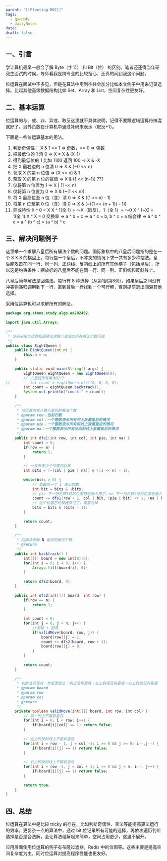 ```yaml
---
parent: "[[Fleeting MOC]]"
tags:
  - 🪴weedy
  - dailyNotes
date: 
draft: false
---
```





## 一、引言

学计算机最早一般会了解 Byte（字节） 和 Bit（位） 的区别。笔者还还得当年研究生面试的时候，导师看我是跨专业的比较担心，还真的问到我这个问题。

位运算在面试中不多见，但是在算法中用到往往会加分比如本文例子中用来记录选择。比起其他高级数据结构比如 Set、Array 和 List，空间复杂性更友好。

## 二、基本运算

位运算的与、或、非、异或、取反这里就不具体说明，记得不要跟逻辑运算符搞混就好了。另外负数在计算机中通过补码来表示（取反+1）。

下面是一些位运算基本的用法。

1. 判断奇偶性： X & 1 == 1 => 奇数，== 0 => 偶数
2. 把最低位的 1 清 0 => X = X & (X-1)
3. 得到最低位的 1 比如 1100 返回 100 => X & -X
4. 把 X 最右边的 n 位清 0 => X & (~0 << n)
5. 获取 X 的第 n 位值 => (X >> n) & 1
6. 获取 X 的第 n 位的幂值 => X & (1 << (n-1)) ???
7. 仅将第 n 位置为 1 => X | (1 << n)
8. 仅将第 n 位置为 0 => X & (~(1 << n))
9. 将 X 最高位至 n 位（含）清 0 => X & ((1 << n) - 1)
10. 将第 n 位至第 0 位（含）清 0 => X & (~((1 << (n + 1)) - 1))
11. 异或特性
	X ^ 0 = X
	X ^ 1(全 1) = ～X（取反），1（全 1）= ～0
	X ^ (~X) = 1(全 1)
	X ^ X = 0
	交换率 => a ^ b = c => a ^ c = b, b ^ c = a
	结合律 => a ^ b ^ c = a ^ (b ^ c) = (a ^ b) ^ c

## 三、解决问题例子

这里举一个求解八皇后所有解法个数的问题。国际象棋中的八皇后问题指的是在一个 8 X 8 的棋盘上，每行摆一个皇后，不冲突的情况下求一共有多少种摆法。皇后能攻击在同一行、同一列、正斜线、反斜线上的所有其他棋子（包括皇后），所以这是约束条件：摆放好的八皇后不能在同一行、同一列、正斜线和反斜线上。

八皇后简单解法是回溯法。每行有 8 种选择（从第1到第8列），如果皇后之间没有冲突则递归调用到下一行，直到最后一行找到一个可行解，否则提前退出回溯其他选择。

采用位运算也可以求解所有的解法。
```java
package org.stone.study.algo.ex202402;  
  
import java.util.Arrays;  
  
/**  
 * 分别采用位运算和回溯法求解八皇后的所有解法个数问题  
 */  
public class EightQueen {    
    public EightQueen(int n) {  
        this.n = n;  
    }  
    
    public static void main(String[] args) {  
        EightQueen eightQueen = new EightQueen(8);  
        // 八皇后所有解为92个  
//         int count = eightQueen.dfs1(0, 0, 0, 0);  
        int count = eightQueen.backtrack();  
        System.out.println("count:" + count);  
    }  
  
    /**  
     * 位运算方式计算八皇后的解法个数  
     * @param row：当前行数  
     * @param col：一个整数表示所有列上放置皇后的情况  
     * @param pie：一个整数表示所有斜线上放置皇后的情况  
     * @param na：一个整数表示所有反向斜线上放置皇后的情况  
     */  
    public int dfs1(int row, int col, int pie, int na) {  
        int count = 0;  
        if(row == n) {  
            return 1;  
        }  
  
        // 一共有多少个位置可以放  
        int bits = (~(col | pie | na)) & ((1 << n) - 1);  
  
        while(bits > 0) {  
            // 取最后一个 1 表示的数  
            int bit = bits & -bits;  
            // pie 下一行左移1位的位置已经被占用了，na 下一行右移1位的位置也被占用了  
            count += dfs1(row + 1, col | bit, (pie | bit) << 1, (na | bit) >> 1);  
            // 这个位置已经被选择过了，需要去掉  
            bits = bits & (bits - 1);  
        }  
  
        return count;  
    }  
  
    /**  
     * 回溯法求解 N 皇后的解法个数  
     * @return  
     */  
    public int backtrack() {  
        int[][] board = new int[8][8];  
        for(int i = 0; i < 8; i++) {  
            Arrays.fill(board[i], 0);  
        }  
  
        return dfs2(board, 0);  
    }  
  
    public int dfs2(int[][] board, int row) {  
        if(row == n) {  
            return 1;  
        }  
  
        int count = 0;  
        for(int j = 0; j < n; j++) {  
            //剪枝 + 回溯  
            if(validMove(board, row, j)) {  
                board[row][j] = 1;  
                count += dfs2(board, row + 1);  
                board[row][j] = 0;  
            }  
        }  
  
        return count;  
    }  
  
    /**  
     * 判断当前走的一步是否合法：列上没有皇后；左上斜线没有皇后；右上斜线没有皇后  
     * @param board  
     * @param row  
     * @param col  
     * @return  
     */  
    private boolean validMove(int[][] board, int row, int col) {  
        // 同一列上不能有皇后  
        for(int i = 0; i < row; i++) {  
            if(board[i][col] == 1) return false;  
        }  
  
        // 左上的反斜线上不能有皇后  
        for(int i = row - 1, j = col -1; i >= 0 && j >= 0; i--,j--) {  
            if(board[i][j] == 1) return false;  
        }  
  
        // 右上的反斜线上不鞥有皇后  
        for(int i = row -1, j = col + 1; i >= 0 && j < n; i--, j++) {  
            if(board[i][j] == 1) return false;  
        }  
  
        return true;  
    }  
}
```

## 四、总结

位运算在算法中是比较 tricky 的存在，比如判断奇偶性、乘法等能提高算法运行的效率。更复杂一点的算法中，通过 bit 位记录所有可能的选择，再依次遍历判断选择是否是合法解，会让算法理解起来简单，空间占用更少，这里不展开。

应用层面使用位运算的例子有布隆过滤器，Redis 中的位图等。这些主要是提高空间复杂度为主，同时位运算对提高程序性能也更友好。